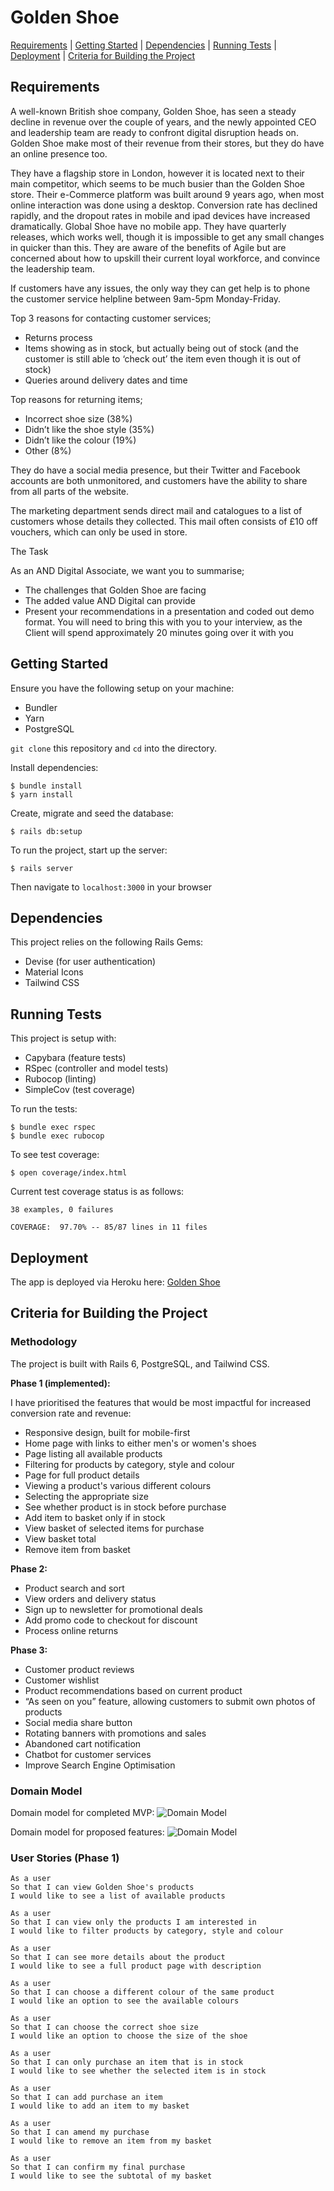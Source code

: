 Golden Shoe
===================

[Requirements](#requirements) | [Getting Started](#getting-started) | [Dependencies](#dependencies) | [Running Tests](#running-tests) | [Deployment](#deployment) | [Criteria for Building the Project](#criteria-for-building-the-project)

## Requirements

A well-known British shoe company, Golden Shoe, has seen a steady decline in revenue
over the couple of years, and the newly appointed CEO and leadership team are ready to
confront digital disruption heads on. Golden Shoe make most of their revenue from their
stores, but they do have an online presence too.

They have a flagship store in London, however it is located next to their main competitor,
which seems to be much busier than the Golden Shoe store. Their e-Commerce platform
was built around 9 years ago, when most online interaction was done using a desktop.
Conversion rate has declined rapidly, and the dropout rates in mobile and ipad devices have
increased dramatically. Global Shoe have no mobile app. They have quarterly releases,
which works well, though it is impossible to get any small changes in quicker than this.
They are aware of the benefits of Agile but are concerned about how to upskill their current
loyal workforce, and convince the leadership team.

If customers have any issues, the only way they can get help is to phone the customer
service helpline between 9am-5pm Monday-Friday.

Top 3 reasons for contacting customer services;
- Returns process
- Items showing as in stock, but actually being out of stock (and the customer is still
able to ‘check out’ the item even though it is out of stock)
- Queries around delivery dates and time

Top reasons for returning items;
- Incorrect shoe size (38%)
- Didn’t like the shoe style (35%)
- Didn’t like the colour (19%)
- Other (8%)

They do have a social media presence, but their Twitter and Facebook accounts are both
unmonitored, and customers have the ability to share from all parts of the website.

The marketing department sends direct mail and catalogues to a list of customers whose
details they collected. This mail often consists of £10 off vouchers, which can only be used in
store.

The Task

As an AND Digital Associate, we want you to summarise;
- The challenges that Golden Shoe are facing
- The added value AND Digital can provide
- Present your recommendations in a presentation and coded out demo format. You
will need to bring this with you to your interview, as the Client will spend
approximately 20 minutes going over it with you

## Getting Started

Ensure you have the following setup on your machine:
- Bundler
- Yarn
- PostgreSQL

`git clone` this repository and `cd` into the directory.

Install dependencies:

```
$ bundle install
$ yarn install
```

Create, migrate and seed the database:

```
$ rails db:setup
```

To run the project, start up the server:

```
$ rails server
```

Then navigate to `localhost:3000` in your browser

## Dependencies

This project relies on the following Rails Gems:

- Devise (for user authentication)
- Material Icons
- Tailwind CSS

## Running Tests

This project is setup with:
- Capybara (feature tests)
- RSpec (controller and model tests)
- Rubocop (linting)
- SimpleCov (test coverage)

To run the tests:
```
$ bundle exec rspec
$ bundle exec rubocop
```

To see test coverage:
```
$ open coverage/index.html
```

Current test coverage status is as follows:
```
38 examples, 0 failures

COVERAGE:  97.70% -- 85/87 lines in 11 files
```

## Deployment

The app is deployed via Heroku here: [Golden Shoe](https://golden-shoe-shop.herokuapp.com/)

## Criteria for Building the Project

### Methodology

The project is built with Rails 6, PostgreSQL, and Tailwind CSS.

<b>Phase 1 (implemented):</b>

I have prioritised the features that would be most impactful for increased conversion rate and revenue:

- Responsive design, built for mobile-first
- Home page with links to either men's or women's shoes
- Page listing all available products
- Filtering for products by category, style and colour
- Page for full product details
- Viewing a product's various different colours
- Selecting the appropriate size
- See whether product is in stock before purchase
- Add item to basket only if in stock
- View basket of selected items for purchase
- View basket total
- Remove item from basket

<b>Phase 2:</b>

- Product search and sort
- View orders and delivery status
- Sign up to newsletter for promotional deals
- Add promo code to checkout for discount
- Process online returns

<b>Phase 3:</b>

- Customer product reviews
- Customer wishlist
- Product recommendations based on current product
- “As seen on you” feature, allowing customers to submit own photos of products
- Social media share button
- Rotating banners with promotions and sales
- Abandoned cart notification
- Chatbot for customer services
- Improve Search Engine Optimisation

### Domain Model

Domain model for completed MVP:
![Domain Model](public/images/phase1_DomainModel.png)

Domain model for proposed features:
![Domain Model](public/images/phase2_DomainModel.png)

### User Stories (Phase 1)

```
As a user
So that I can view Golden Shoe's products
I would like to see a list of available products

As a user
So that I can view only the products I am interested in
I would like to filter products by category, style and colour

As a user
So that I can see more details about the product
I would like to see a full product page with description

As a user
So that I can choose a different colour of the same product
I would like an option to see the available colours

As a user
So that I can choose the correct shoe size
I would like an option to choose the size of the shoe

As a user
So that I can only purchase an item that is in stock
I would like to see whether the selected item is in stock

As a user
So that I can add purchase an item
I would like to add an item to my basket

As a user
So that I can amend my purchase
I would like to remove an item from my basket

As a user
So that I can confirm my final purchase
I would like to see the subtotal of my basket
```
